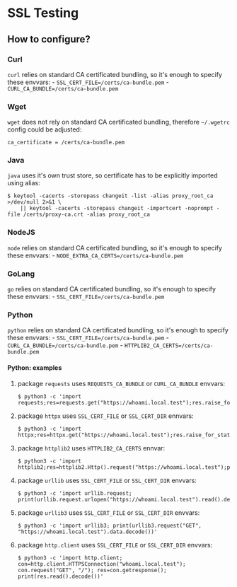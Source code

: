 # SSL Testing


## How to configure?

### Curl

`curl` relies on standard CA certificated bundling, so it's enough to specify these envvars:
    - `SSL_CERT_FILE=/certs/ca-bundle.pem`
    - `CURL_CA_BUNDLE=/certs/ca-bundle.pem`

### Wget

`wget` does not rely on standard CA certificated bundling, therefore `~/.wgetrc` config could be adjusted:

```shell
ca_certificate = /certs/ca-bundle.pem
```

### Java

`java` uses it's own trust store, so certificate has to be explicitly imported using alias:

```shell
$ keytool -cacerts -storepass changeit -list -alias proxy_root_ca >/dev/null 2>&1 \
    || keytool -cacerts -storepass changeit -importcert -noprompt -file /certs/proxy-ca.crt -alias proxy_root_ca
```

### NodeJS

`node` relies on standard CA certificated bundling, so it's enough to specify these envvars:
    - `NODE_EXTRA_CA_CERTS=/certs/ca-bundle.pem`

### GoLang

`go` relies on standard CA certificated bundling, so it's enough to specify these envvars:
    - `SSL_CERT_FILE=/certs/ca-bundle.pem`

### Python

`python` relies on standard CA certificated bundling, so it's enough to specify these envvars:
    - `SSL_CERT_FILE=/certs/ca-bundle.pem`
    - `CURL_CA_BUNDLE=/certs/ca-bundle.pem`
    - `HTTPLIB2_CA_CERTS=/certs/ca-bundle.pem`

#### Python: examples

1. package `requests` uses `REQUESTS_CA_BUNDLE` or `CURL_CA_BUNDLE` envvars:

    ```shell
    $ python3 -c 'import requests;res=requests.get("https://whoami.local.test");res.raise_for_status();print(res.content.decode())'
    ```

1. package `httpx` uses `SSL_CERT_FILE` or `SSL_CERT_DIR` ennvars:

    ```shell
    $ python3 -c 'import httpx;res=httpx.get("https://whoami.local.test");res.raise_for_status();print(res.text)'
    ```

1. package `httplib2` uses `HTTPLIB2_CA_CERTS` ennvar:

    ```shell
    $ python3 -c 'import httplib2;res=httplib2.Http().request("https://whoami.local.test");print(res[1].decode())'
    ```

1. package `urllib` uses `SSL_CERT_FILE` or `SSL_CERT_DIR` envvars:

    ```shell
    $ python3 -c 'import urllib.request; print(urllib.request.urlopen("https://whoami.local.test").read().decode())'
    ```

1. package `urllib3` uses `SSL_CERT_FILE` or `SSL_CERT_DIR` envvars:

    ```shell
    $ python3 -c 'import urllib3; print(urllib3.request("GET", "https://whoami.local.test").data.decode())'
    ```

1. package `http.client` uses `SSL_CERT_FILE` or `SSL_CERT_DIR` envvars:

    ```shell
    $ python3 -c 'import http.client; con=http.client.HTTPSConnection("whoami.local.test"); con.request("GET", "/"); res=con.getresponse(); print(res.read().decode())'
    ```

